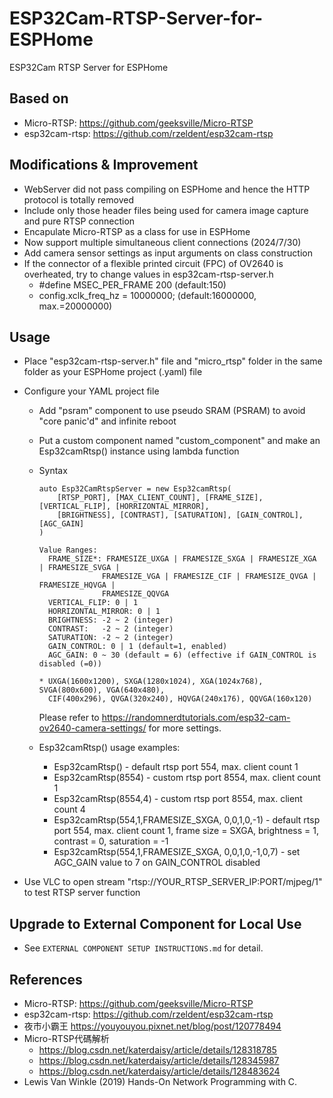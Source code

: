 # ESP32Cam-RTSP-Server-for-ESPHome

 ESP32Cam RTSP Server for ESPHome

## Based on

- Micro-RTSP: <https://github.com/geeksville/Micro-RTSP>
- esp32cam-rtsp: <https://github.com/rzeldent/esp32cam-rtsp>

## Modifications & Improvement

- WebServer did not pass compiling on ESPHome and hence the HTTP protocol is totally removed
- Include only those header files being used for camera image capture and pure RTSP connection
- Encapulate Micro-RTSP as a class for use in ESPHome
- Now support multiple simultaneous client connections (2024/7/30)
- Add camera sensor settings as input arguments on class construction
- If the connector of a flexible printed circuit (FPC) of OV2640 is overheated, try to change values in esp32cam-rtsp-server.h
  - #define MSEC_PER_FRAME 200 (default:150)
  - config.xclk_freq_hz = 10000000; (default:16000000, max.=20000000)

## Usage

- Place "esp32cam-rtsp-server.h" file and "micro_rtsp" folder in the same folder as your ESPHome project (.yaml) file
- Configure your YAML project file

  - Add "psram" component to use pseudo SRAM (PSRAM) to avoid "core panic'd" and infinite reboot
  - Put a custom component named "custom_component" and make an Esp32camRtsp() instance using lambda function
  - Syntax

        auto Esp32CamRtspServer = new Esp32camRtsp(
            [RTSP_PORT], [MAX_CLIENT_COUNT], [FRAME_SIZE], [VERTICAL_FLIP], [HORRIZONTAL_MIRROR],
            [BRIGHTNESS], [CONTRAST], [SATURATION], [GAIN_CONTROL], [AGC_GAIN]
        )

        Value Ranges:
          FRAME_SIZE*: FRAMESIZE_UXGA | FRAMESIZE_SXGA | FRAMESIZE_XGA | FRAMESIZE_SVGA |
                      FRAMESIZE_VGA | FRAMESIZE_CIF | FRAMESIZE_QVGA | FRAMESIZE_HQVGA |
                      FRAMESIZE_QQVGA
          VERTICAL_FLIP: 0 | 1
          HORRIZONTAL_MIRROR: 0 | 1
          BRIGHTNESS: -2 ~ 2 (integer)
          CONTRAST:   -2 ~ 2 (integer)
          SATURATION: -2 ~ 2 (integer)
          GAIN_CONTROL: 0 | 1 (default=1, enabled)
          AGC_GAIN: 0 ~ 30 (default = 6) (effective if GAIN_CONTROL is disabled (=0))
        
        * UXGA(1600x1200), SXGA(1280x1024), XGA(1024x768), SVGA(800x600), VGA(640x480),
          CIF(400x296), QVGA(320x240), HQVGA(240x176), QQVGA(160x120)

    Please refer to https://randomnerdtutorials.com/esp32-cam-ov2640-camera-settings/ for more settings.

  - Esp32camRtsp() usage examples:
    - Esp32camRtsp() - default rtsp port 554, max. client count 1
    - Esp32camRtsp(8554) - custom rtsp port 8554, max. client count 1
    - Esp32camRtsp(8554,4) - custom rtsp port 8554, max. client count 4
    - Esp32camRtsp(554,1,FRAMESIZE_SXGA, 0,0,1,0,-1) - default rtsp port 554, max. client count 1, frame size = SXGA, brightness = 1, contrast = 0, saturation = -1
    - Esp32camRtsp(554,1,FRAMESIZE_SXGA, 0,0,1,0,-1,0,7) - set AGC_GAIN value to 7 on GAIN_CONTROL disabled

- Use VLC to open stream "rtsp://YOUR_RTSP_SERVER_IP:PORT/mjpeg/1" to test RTSP server function

## Upgrade to External Component for Local Use

- See `EXTERNAL COMPONENT SETUP INSTRUCTIONS.md` for detail.

## References

- Micro-RTSP: <https://github.com/geeksville/Micro-RTSP>
- esp32cam-rtsp: <https://github.com/rzeldent/esp32cam-rtsp>
- 夜巿小霸王 <https://youyouyou.pixnet.net/blog/post/120778494>
- Micro-RTSP代碼解析
  - <https://blog.csdn.net/katerdaisy/article/details/128318785>
  - <https://blog.csdn.net/katerdaisy/article/details/128345987>
  - <https://blog.csdn.net/katerdaisy/article/details/128483624>
- Lewis Van Winkle (2019) Hands-On Network Programming with C.
